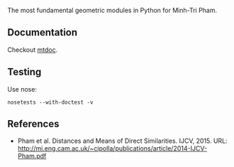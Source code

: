 The most fundamental geometric modules in Python for Minh-Tri Pham.

Documentation
-------------

Checkout [mtdoc](https://mtdoc.readthedocs.io/).

Testing
-------

Use nose:

`nosetests --with-doctest -v`

References
----------

- Pham et al. Distances and Means of Direct Similarities. IJCV, 2015. URL: http://mi.eng.cam.ac.uk/~cipolla/publications/article/2014-IJCV-Pham.pdf
